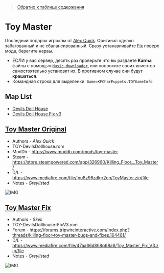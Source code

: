 [Alex Quick]: https://steamcommunity.com/id/mrkadish 'KF_Alex'
[ret]: #Map-List 'возвращение к списку карт'

[`Music downloader`]: <https://forums.tripwireinteractive.com/index.php?threads/mutator-music-downloader.101249/> 'music downloader'

> [Обратно к таблице содержания](./README.md#Table-of-content 'обратно!')

# Toy Master

Последний подарок игрокам от [Alex Quick]. Оригинал однако забагованный и не сбалансированный. Сразу устанавливайте [Fix](#Toy-Master-Fix) поверх мода, берегите нервы.

* ЕСЛИ у вас сервер, десять раз проверьте что вы раздаете **Karma** файлы с помощью [`Music downloader`], или попросите своих клиентов самостоятельно установит их. В противном случае они будут **крашаться**.
* Командная строка для выделенки: `Game=KFCharPuppets.TOYGameInfo`

## Map List

* [Devils Doll House](#Toy-Master-Original)
* [Devils Doll House Fix v3](#Toy-Master-Fix)

## [Toy Master Original][ret]

* Authors - *Alex Quick*
* TOY-DevilsDollhouse.rom
* ModDb - <https://www.moddb.com/mods/toy-master>
* Steam - <https://store.steampowered.com/app/326960/Killing_Floor__Toy_Master/>
* D/L - <https://www.mediafire.com/file/lpu8z96zdlgr2en/ToyMaster.zip/file>
* Notes - *Greylisted*

![IMG](https://i.imgur.com/FzxYmZR.jpg)

## [Toy Master Fix][ret]

* Authors - *Skell*
* TOY-DevilsDollhouse-FixV3.rom
* Forum - <https://forums.tripwireinteractive.com/index.php?threads/killing-floor-toy-master-bugs-and-fixes.104461/>
* D/L - <https://www.mediafire.com/file/47aa66d8h8q68a6/Toy_Master_Fix_V3.zip/file>
* Notes - *Greylisted*

![IMG](https://i.imgur.com/jBhqiKJ.png)
